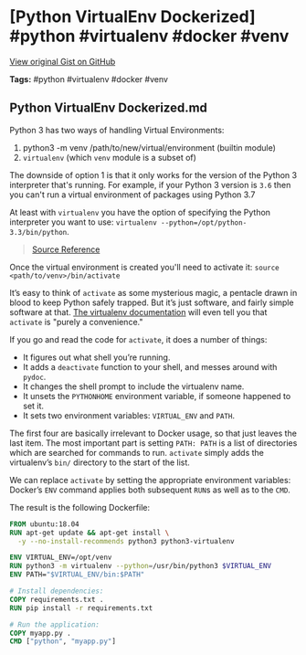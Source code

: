 # [Python VirtualEnv Dockerized] #python #virtualenv #docker #venv

[View original Gist on GitHub](https://gist.github.com/Integralist/4500e029ee24d160da944039274f7003)

**Tags:** #python #virtualenv #docker #venv

## Python VirtualEnv Dockerized.md

Python 3 has two ways of handling Virtual Environments:

1. python3 -m venv /path/to/new/virtual/environment (builtin module)
2. `virtualenv` (which `venv` module is a subset of)

The downside of option 1 is that it only works for the version of the Python 3 interpreter that's running. For example, if your Python 3 version is `3.6` then you can't run a virtual environment of packages using Python 3.7

At least with `virtualenv` you have the option of specifying the Python interpreter you want to use: `virtualenv --python=/opt/python-3.3/bin/python`.

> [Source Reference](https://pythonspeed.com/articles/activate-virtualenv-dockerfile/)

Once the virtual environment is created you'll need to activate it: `source <path/to/venv>/bin/activate`

It’s easy to think of `activate` as some mysterious magic, a pentacle drawn in blood to keep Python safely trapped. But it’s just software, and fairly simple software at that. [The virtualenv documentation](https://virtualenv.readthedocs.io/en/latest/userguide/#activate-script) will even tell you that `activate` is "purely a convenience."

If you go and read the code for `activate`, it does a number of things:

- It figures out what shell you’re running.
- It adds a `deactivate` function to your shell, and messes around with `pydoc`.
- It changes the shell prompt to include the virtualenv name.
- It unsets the `PYTHONHOME` environment variable, if someone happened to set it.
- It sets two environment variables: `VIRTUAL_ENV` and `PATH`.

The first four are basically irrelevant to Docker usage, so that just leaves the last item. The most important part is setting `PATH: PATH` is a list of directories which are searched for commands to run. `activate` simply adds the virtualenv’s `bin/` directory to the start of the list.

We can replace `activate` by setting the appropriate environment variables: Docker’s `ENV` command applies both subsequent `RUN`s as well as to the `CMD`.

The result is the following Dockerfile:

```Dockerfile
FROM ubuntu:18.04
RUN apt-get update && apt-get install \
  -y --no-install-recommends python3 python3-virtualenv

ENV VIRTUAL_ENV=/opt/venv
RUN python3 -m virtualenv --python=/usr/bin/python3 $VIRTUAL_ENV
ENV PATH="$VIRTUAL_ENV/bin:$PATH"

# Install dependencies:
COPY requirements.txt .
RUN pip install -r requirements.txt

# Run the application:
COPY myapp.py .
CMD ["python", "myapp.py"]
```

